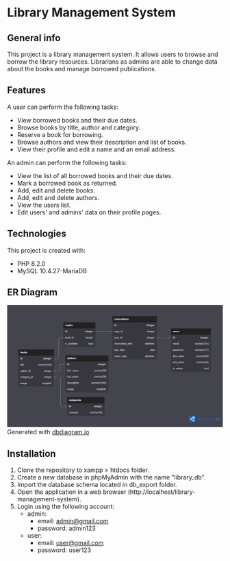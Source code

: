 # Library Management System

## General info
This project is a library management system.
It allows users to browse and borrow the library resources.
Librarians as admins are able to change data about the books and manage borrowed publications.

## Features
A user can perform the following tasks:
* View borrowed books and their due dates.
* Browse books by title, author and category.
* Reserve a book for borrowing.
* Browse authors and view their description and list of books.
* View their profile and edit a name and an email address.

An admin can perform the following tasks:
* View the list of all borrowed books and their due dates.
* Mark a borrowed book as returned.
* Add, edit and delete books.
* Add, edit and delete authors.
* View the users list.
* Edit users' and admins' data on their profile pages.

## Technologies
This project is created with:
* PHP 8.2.0
* MySQL 10.4.27-MariaDB

## ER Diagram
![er-diagram.png](/images/er-diagram.png)</br>
Generated with [dbdiagram.io](https://dbdiagram.io)

## Installation
1. Clone the repository to xampp > htdocs folder.
2. Create a new database in phpMyAdmin with the name "library_db".
3. Import the database schema located in db_export folder.
4. Open the application in a web browser (http://localhost/library-management-system).
5. Login using the following account:
   * admin:
     * email: admin@gmail.com
     * password: admin123
   * user:
     * email: user@gmail.com
     * password: user123